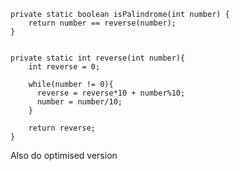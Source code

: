     private static boolean isPalindrome(int number) {
        return number == reverse(number);
    }
  
      
    private static int reverse(int number){
        int reverse = 0;
      
        while(number != 0){
          reverse = reverse*10 + number%10; 
          number = number/10;
        }
              
        return reverse;
    }



Also do optimised version

